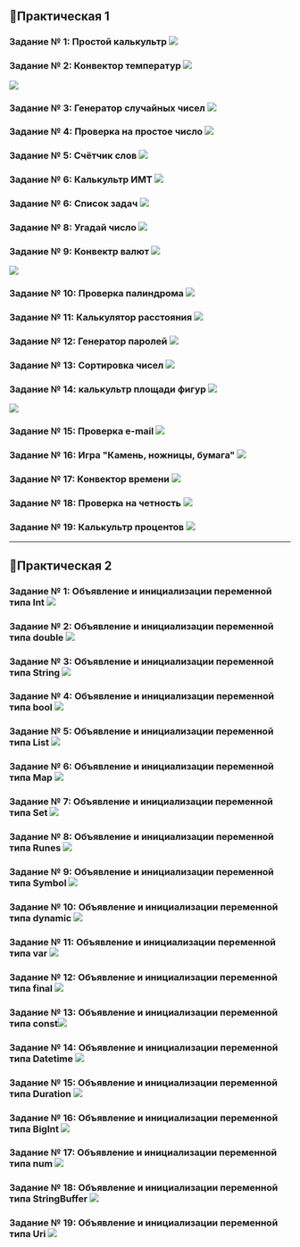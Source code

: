 ## 📁Практическая 1 

### Задание № 1: Простой калькультр ![](https://github.com/user-attachments/assets/e846fe2d-72e6-4e6f-9052-ef842d764fb7)
### Задание № 2: Конвектор температур ![](https://github.com/user-attachments/assets/aca2f8d0-aee1-41b7-b82b-803364208aa1)
![](https://github.com/user-attachments/assets/72535f66-2539-4090-a3ce-c432160c2a8c)
### Задание № 3: Генератор случайных чисел ![](https://github.com/user-attachments/assets/f0498d64-5630-47da-90fb-c0975afc9f5e)
### Задание № 4: Проверка на простое число ![](https://github.com/user-attachments/assets/2a587429-2d23-4009-a996-a32b57e02485)
### Задание № 5: Счётчик слов ![](https://github.com/user-attachments/assets/d567445d-c522-4f68-96a2-8651f866ba9a)
### Задание № 6: Калькультр ИМТ ![](https://github.com/user-attachments/assets/82f5962a-8b22-442a-8429-82f3688e70a1)
### Задание № 6: Список задач ![](https://github.com/user-attachments/assets/4da0b48b-a476-4c6d-9c56-8d7ce266c445)
### Задание № 8: Угадай число ![](https://github.com/user-attachments/assets/c3c5818e-82f0-437e-9800-f00fca8fc3df)
### Задание № 9: Конвектр валют ![](https://github.com/user-attachments/assets/7c269c87-c253-47cb-8395-2f8b0897a9ff)
![](https://github.com/user-attachments/assets/ae03f585-5a8d-4f0b-aa14-7271ceed0060)
### Задание № 10: Проверка палиндрома ![](https://github.com/user-attachments/assets/35377ce8-89a4-4710-a8c3-fc90c8accd88)
### Задание № 11: Калькулятор расстояния ![](https://github.com/user-attachments/assets/993b623d-e9d1-4dda-bc10-5a4c648be11c)
### Задание № 12: Генератор паролей ![](https://github.com/user-attachments/assets/02f97ff4-39f9-4c7b-9c23-6c684f15564b)
### Задание № 13: Сортировка чисел ![](https://github.com/user-attachments/assets/9ca784ff-bdc4-4f2e-aab5-f20641f6e891)
### Задание № 14: калькультр площади фигур ![](https://github.com/user-attachments/assets/50c9304d-41a2-4d75-8269-8626cfc0c8e5)
![](https://github.com/user-attachments/assets/df9fba05-8acb-4778-aefd-15bc3d02498e)
### Задание № 15: Проверка e-mail ![](https://github.com/user-attachments/assets/008b4253-f0a9-4aa6-a5cf-782eab1e2904)
### Задание № 16: Игра "Камень, ножницы, бумага" ![](https://github.com/user-attachments/assets/87541108-8c84-4995-9486-85fdfe7ce0ac)
### Задание № 17: Конвектор времени ![](https://github.com/user-attachments/assets/9db64cf4-f559-49cc-9e7a-e10468ca44f6)
### Задание № 18: Проверка на четность ![](https://github.com/user-attachments/assets/b6213f05-c607-423d-80a3-aae479aa6c2e)
### Задание № 19: Калькультр процентов ![](https://github.com/user-attachments/assets/ff69d771-dac9-4da4-9587-2ad5d42478d2)


-----------------------------------------------------------------

## 📁Практическая 2 

### Задание № 1: Объявление и инициализации переменной типа Int ![](https://github.com/user-attachments/assets/fc9fb406-3cc6-432b-924b-25933c173d29)
### Задание № 2: Объявление и инициализации переменной типа double ![](https://github.com/user-attachments/assets/cb333cc4-7c93-44d7-84f6-82dd40b2a915)
### Задание № 3: Объявление и инициализации переменной типа String ![](https://github.com/user-attachments/assets/bba576a4-44b8-48f9-8f1e-7cbaa57fffc6)
### Задание № 4: Объявление и инициализации переменной типа bool ![](https://github.com/user-attachments/assets/bdb85f38-d930-4a3e-a385-c03bfd4b9d2c)
### Задание № 5: Объявление и инициализации переменной типа List ![](https://github.com/user-attachments/assets/0f018046-3717-4e7d-b699-f11cf6a5f2bc)
### Задание № 6: Объявление и инициализации переменной типа Map ![](https://github.com/user-attachments/assets/de5fcfc6-63f4-4197-b01c-17323ad7067b)
### Задание № 7: Объявление и инициализации переменной типа Set ![](https://github.com/user-attachments/assets/fc9fb406-3cc6-432b-924b-25933c173d29)
### Задание № 8: Объявление и инициализации переменной типа Runes ![](https://github.com/user-attachments/assets/938e5511-844b-4888-b097-00342ca85e88)
### Задание № 9: Объявление и инициализации переменной типа Symbol ![](https://github.com/user-attachments/assets/e4912703-b233-4469-855b-a22578e3da03)
### Задание № 10: Объявление и инициализации переменной типа dynamic ![](https://github.com/user-attachments/assets/b18acee0-db6e-4bcd-b428-76f3f3a071a4)
### Задание № 11: Объявление и инициализации переменной типа var ![](https://github.com/user-attachments/assets/4d84a753-d5af-4b6c-a905-00e2fade23db)
### Задание № 12: Объявление и инициализации переменной типа final ![](https://github.com/user-attachments/assets/6fcef4b1-fe64-439d-a8e4-8aee02c926bc)
### Задание № 13: Объявление и инициализации переменной типа const![](https://github.com/user-attachments/assets/da0f8b58-b2f5-4ce8-b7c4-14fef206b9ef)
### Задание № 14: Объявление и инициализации переменной типа Datetime ![](https://github.com/user-attachments/assets/08d4e33d-b53d-4e8d-b228-c9a52af78a65)
### Задание № 15: Объявление и инициализации переменной типа Duration ![](https://github.com/user-attachments/assets/1130ce10-4821-4574-a7e2-66efea8144dd)
### Задание № 16: Объявление и инициализации переменной типа BigInt ![](https://github.com/user-attachments/assets/e54680a6-8ef1-423e-a068-ef8663fb5442)
### Задание № 17: Объявление и инициализации переменной типа num ![](https://github.com/user-attachments/assets/8fb500a3-01de-4d3c-a65c-8401d15cfd74)
### Задание № 18: Объявление и инициализации переменной типа StringBuffer ![](https://github.com/user-attachments/assets/619afdb6-43be-4c4e-998c-d3931c3d7cae)
### Задание № 19: Объявление и инициализации переменной типа Uri ![](https://github.com/user-attachments/assets/51ba8fb8-ff89-4dad-8f5b-b282f7ab171c)
